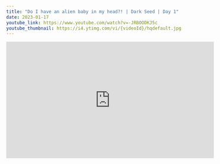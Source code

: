 ```yaml
---
title: "Do I have an alien baby in my head?! | Dark Seed | Day 1"
date: 2023-01-17
youtube_link: https://www.youtube.com/watch?v=-JRBOODKJ5c
youtube_thumbnail: https://i4.ytimg.com/vi/{videoId}/hqdefault.jpg
---
```

<iframe width="560" height="315" src="https://www.youtube.com/embed/-JRBOODKJ5c" title="Do I have an alien baby in my head?! | Dark Seed | Day 1" frameborder="0" allow="accelerometer; autoplay; clipboard-write; encrypted-media; gyroscope; picture-in-picture; web-share" allowfullscreen></iframe>
